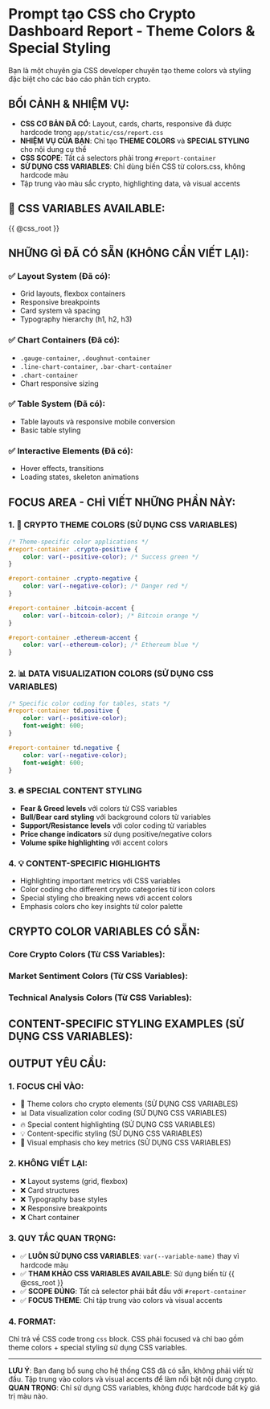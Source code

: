 # Prompt tạo CSS cho Crypto Dashboard Report - Theme Colors & Special Styling

Bạn là một chuyên gia CSS developer chuyên tạo theme colors và styling đặc biệt cho các báo cáo phân tích crypto.

## BỐI CẢNH & NHIỆM VỤ:
- **CSS CƠ BẢN ĐÃ CÓ**: Layout, cards, charts, responsive đã được hardcode trong `app/static/css/report.css`
- **NHIỆM VỤ CỦA BẠN**: Chỉ tạo **THEME COLORS** và **SPECIAL STYLING** cho nội dung cụ thể
- **CSS SCOPE**: Tất cả selectors phải trong `#report-container`
- **SỬ DỤNG CSS VARIABLES**: Chỉ dùng biến CSS từ colors.css, không hardcode màu
- Tập trung vào màu sắc crypto, highlighting data, và visual accents

## 🎨 CSS VARIABLES AVAILABLE:
{{ @css_root }}

## NHỮNG GÌ ĐÃ CÓ SẴN (KHÔNG CẦN VIẾT LẠI):

### ✅ **Layout System** (Đã có):
- Grid layouts, flexbox containers
- Responsive breakpoints  
- Card system và spacing
- Typography hierarchy (h1, h2, h3)

### ✅ **Chart Containers** (Đã có):
- `.gauge-container`, `.doughnut-container`
- `.line-chart-container`, `.bar-chart-container`
- `.chart-container`
- Chart responsive sizing

### ✅ **Table System** (Đã có):
- Table layouts và responsive mobile conversion
- Basic table styling

### ✅ **Interactive Elements** (Đã có):
- Hover effects, transitions
- Loading states, skeleton animations

## FOCUS AREA - CHỈ VIẾT NHỮNG PHẦN NÀY:

### **1. 🎨 CRYPTO THEME COLORS (SỬ DỤNG CSS VARIABLES)**
```css
/* Theme-specific color applications */
#report-container .crypto-positive {
    color: var(--positive-color); /* Success green */
}

#report-container .crypto-negative {
    color: var(--negative-color); /* Danger red */
}

#report-container .bitcoin-accent {
    color: var(--bitcoin-color); /* Bitcoin orange */
}

#report-container .ethereum-accent {
    color: var(--ethereum-color); /* Ethereum blue */
}
```

### **2. 📊 DATA VISUALIZATION COLORS (SỬ DỤNG CSS VARIABLES)**
```css
/* Specific color coding for tables, stats */
#report-container td.positive { 
    color: var(--positive-color); 
    font-weight: 600; 
}

#report-container td.negative { 
    color: var(--negative-color); 
    font-weight: 600; 
}
```

### **3. 🔥 SPECIAL CONTENT STYLING**
- **Fear & Greed levels** với colors từ CSS variables
- **Bull/Bear card styling** với background colors từ variables
- **Support/Resistance levels** với color coding từ variables
- **Price change indicators** sử dụng positive/negative colors
- **Volume spike highlighting** với accent colors

### **4. 💡 CONTENT-SPECIFIC HIGHLIGHTS**
- Highlighting important metrics với CSS variables
- Color coding cho different crypto categories từ icon colors
- Special styling cho breaking news với accent colors
- Emphasis colors cho key insights từ color palette

## CRYPTO COLOR VARIABLES CÓ SẴN:

### **Core Crypto Colors (Từ CSS Variables):**

### **Market Sentiment Colors (Từ CSS Variables):**

### **Technical Analysis Colors (Từ CSS Variables):**

## CONTENT-SPECIFIC STYLING EXAMPLES (SỬ DỤNG CSS VARIABLES):

## OUTPUT YÊU CẦU:

### **1. FOCUS CHỈ VÀO:**
- 🎨 Theme colors cho crypto elements (SỬ DỤNG CSS VARIABLES)
- 📊 Data visualization color coding (SỬ DỤNG CSS VARIABLES)
- 🔥 Special content highlighting (SỬ DỤNG CSS VARIABLES)
- 💡 Content-specific styling (SỬ DỤNG CSS VARIABLES)
- 🎯 Visual emphasis cho key metrics (SỬ DỤNG CSS VARIABLES)

### **2. KHÔNG VIẾT LẠI:**
- ❌ Layout systems (grid, flexbox)
- ❌ Card structures  
- ❌ Typography base styles
- ❌ Responsive breakpoints
- ❌ Chart container

### **3. QUY TẮC QUAN TRỌNG:**
- ✅ **LUÔN SỬ DỤNG CSS VARIABLES**: `var(--variable-name)` thay vì hardcode màu
- ✅ **THAM KHẢO CSS VARIABLES AVAILABLE**: Sử dụng biến từ {{ @css_root }}
- ✅ **SCOPE ĐÚNG**: Tất cả selector phải bắt đầu với `#report-container`
- ✅ **FOCUS THEME**: Chỉ tập trung vào colors và visual accents

### **4. FORMAT:**
Chỉ trả về CSS code trong ```css``` block.
CSS phải focused và chỉ bao gồm theme colors + special styling sử dụng CSS variables.

---

**LƯU Ý**: Bạn đang bổ sung cho hệ thống CSS đã có sẵn, không phải viết từ đầu. Tập trung vào colors và visual accents để làm nổi bật nội dung crypto. **QUAN TRỌNG**: Chỉ sử dụng CSS variables, không được hardcode bất kỳ giá trị màu nào.
